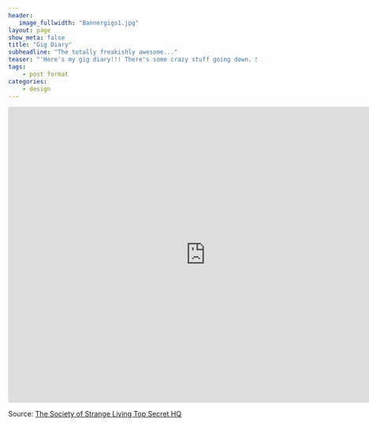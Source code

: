```yaml
---
header:
   image_fullwidth: "Bannergigs1.jpg"
layout: page
show_meta: false
title: "Gig Diary"
subheadline: "The totally freakishly awesome..."
teaser: "'Here's my gig diary!!! There's some crazy stuff going down. Scroll through and see if I'm playing near you - if not, let me know where I should be playing, and I'll hook something up!.' "
tags:
    - post format
categories:
    - design 
---
```

<!--more-->
<iframe src="https://calendar.google.com/calendar/embed?src=samharrisonlincoln%40gmail.com&ctz=Europe/London" style="border: 0" width="800" height="600" frameborder="0" scrolling="no"></iframe>

Source: [The Society of Strange Living Top Secret HQ](https://www.youtube.com/watch?v=z5NtUWZCbQ4)
